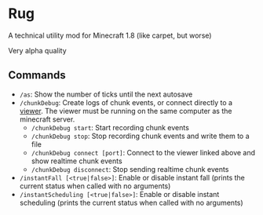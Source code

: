 # Rug
A technical utility mod for Minecraft 1.8 (like carpet, but worse)

Very alpha quality

## Commands
- `/as`: Show the number of ticks until the next autosave
- `/chunkDebug`: Create logs of chunk events, or connect directly to a [viewer](https://github.com/rpm0618/mc_utils). The viewer must be running on the same computer as the minecraft server.
    - `/chunkDebug start`: Start recording chunk events
    - `/chunkDebug stop`: Stop recording chunk events and write them to a file
    - `/chunkDebug connect [port]`: Connect to the viewer linked above and show realtime chunk events
    - `/chunkDebug disconnect`: Stop sending realtime chunk events
- `/instantFall [<true|false>]`: Enable or disable instant fall (prints the current status when called with no arguments)
- `/instantScheduling [<true|false>]`: Enable or disable instant scheduling (prints the current status when called with no arguments)
